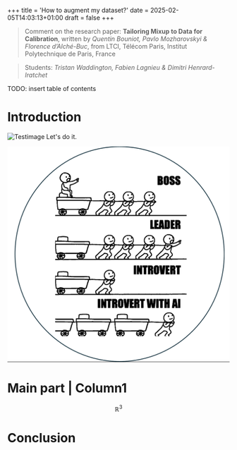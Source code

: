 +++
title = 'How to augment my dataset?'
date = 2025-02-05T14:03:13+01:00
draft = false
+++

> Comment on the research paper: **Tailoring Mixup to Data for Calibration**, written by *Quentin Bouniot, Pavlo Mozharovskyi & Florence d’Alché-Buc*, from
LTCI, Télécom Paris, Institut Polytechnique de Paris, France


> Students: *Tristan Waddington, Fabien Lagnieu & Dimitri Henrard-Iratchet*

TODO: insert table of contents

# Introduction
![Testimage](/images/MixUpDataCalibration/AI_introvert.png)
Let's do it.

<p align="center">
  <img src="../images/MixUpDataCalibration/AI_introvert.png" alt="Introvert">
</p>


# Main part | Column1

$$\mathbb{R}^3 $$
# Conclusion

